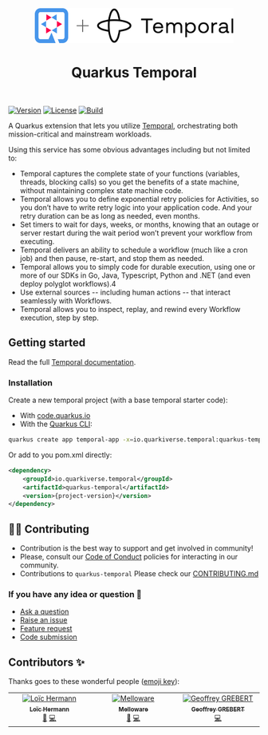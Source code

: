 <div align="center">
<img src="https://raw.githubusercontent.com/quarkiverse/quarkus-temporal/master/docs/modules/ROOT/assets/images/quarkus.svg" width="67" height="70" ><img src="https://raw.githubusercontent.com/quarkiverse/quarkus-temporal/master/docs/modules/ROOT/assets/images/plus-sign.svg" height="70" ><img src="https://raw.githubusercontent.com/quarkiverse/quarkus-temporal/master/docs/modules/ROOT/assets/images/temporal.svg" height="70" >

# Quarkus Temporal
</div>
<br>

[![Version](https://img.shields.io/maven-central/v/io.quarkiverse.temporal/quarkus-temporal?logo=apache-maven&style=flat-square)](https://search.maven.org/artifact/io.quarkiverse.temporal/quarkus-temporal)
[![License](https://img.shields.io/badge/License-Apache%202.0-blue.svg?style=flat-square)](https://opensource.org/licenses/Apache-2.0)
[![Build](https://github.com/quarkiverse/quarkus-temporal/actions/workflows/build.yml/badge.svg)](https://github.com/quarkiverse/quarkus-temporal/actions/workflows/build.yml)

A Quarkus extension that lets you utilize [Temporal](https://temporal.io/), orchestrating both mission-critical and mainstream workloads.

Using this service has some obvious advantages including but not limited to:

* Temporal captures the complete state of your functions (variables, threads, blocking calls) so you get the benefits of a state machine, without maintaining complex state machine code.
* Temporal allows you to define exponential retry policies for Activities, so you don’t have to write retry logic into your application code. And your retry duration can be as long as needed, even months.
* Set timers to wait for days, weeks, or months, knowing that an outage or server restart during the wait period won’t prevent your workflow from executing.
* Temporal delivers an ability to schedule a workflow (much like a cron job) and then pause, re-start, and stop them as needed.
* Temporal allows you to simply code for durable execution, using one or more of our SDKs in Go, Java, Typescript, Python and .NET (and even deploy polyglot workflows).4
* Use external sources -- including human actions -- that interact seamlessly with Workflows.
* Temporal allows you to inspect, replay, and rewind every Workflow execution, step by step. 

## Getting started

Read the full [Temporal documentation](https://docs.quarkiverse.io/quarkus-temporal/dev/index.html).

### Installation

Create a new temporal project (with a base temporal starter code):

- With [code.quarkus.io](https://code.quarkus.io/?a=temporal-bowl&j=17&e=io.quarkiverse.temporal%3Aquarkus-temporal)
- With the [Quarkus CLI](https://quarkus.io/guides/cli-tooling):

```bash
quarkus create app temporal-app -x=io.quarkiverse.temporal:quarkus-temporal
```
Or add to you pom.xml directly:

```xml
<dependency>
    <groupId>io.quarkiverse.temporal</groupId>
    <artifactId>quarkus-temporal</artifactId>
    <version>{project-version}</version>
</dependency>
```


## 🧑‍💻 Contributing

- Contribution is the best way to support and get involved in community!
- Please, consult our [Code of Conduct](./CODE_OF_CONDUCT.md) policies for interacting in our community.
- Contributions to `quarkus-temporal` Please check our [CONTRIBUTING.md](./CONTRIBUTING.md)

### If you have any idea or question 🤷

- [Ask a question](https://github.com/quarkiverse/quarkus-temporal/discussions)
- [Raise an issue](https://github.com/quarkiverse/quarkus-temporal/issues)
- [Feature request](https://github.com/quarkiverse/quarkus-temporal/issues)
- [Code submission](https://github.com/quarkiverse/quarkus-temporal/pulls)

## Contributors ✨

Thanks goes to these wonderful people ([emoji key](https://allcontributors.org/docs/en/emoji-key)):
<!-- ALL-CONTRIBUTORS-LIST:START - Do not remove or modify this section -->
<!-- prettier-ignore-start -->
<!-- markdownlint-disable -->
<table>
  <tbody>
    <tr>
      <td align="center" valign="top" width="14.28%"><a href="http://loic.pandore2015.fr"><img src="https://avatars.githubusercontent.com/u/10419172?v=4?s=100" width="100px;" alt="Loïc Hermann"/><br /><sub><b>Loïc Hermann</b></sub></a><br /><a href="#maintenance-rmanibus" title="Maintenance">🚧</a> <a href="https://github.com/quarkiverse/quarkus-temporal/commits?author=rmanibus" title="Code">💻</a></td>
      <td align="center" valign="top" width="14.28%"><a href="https://melloware.com"><img src="https://avatars.githubusercontent.com/u/4399574?v=4?s=100" width="100px;" alt="Melloware"/><br /><sub><b>Melloware</b></sub></a><br /><a href="#maintenance-melloware" title="Maintenance">🚧</a> <a href="https://github.com/quarkiverse/quarkus-temporal/commits?author=melloware" title="Code">💻</a></td>
      <td align="center" valign="top" width="14.28%"><a href="https://github.com/ggrebert"><img src="https://avatars.githubusercontent.com/u/1737774?v=4?s=100" width="100px;" alt="Geoffrey GREBERT"/><br /><sub><b>Geoffrey GREBERT</b></sub></a><br /><a href="https://github.com/quarkiverse/quarkus-temporal/commits?author=ggrebert" title="Code">💻</a></td>
    </tr>
  </tbody>
</table>

<!-- markdownlint-restore -->
<!-- prettier-ignore-end -->

<!-- ALL-CONTRIBUTORS-LIST:END -->
